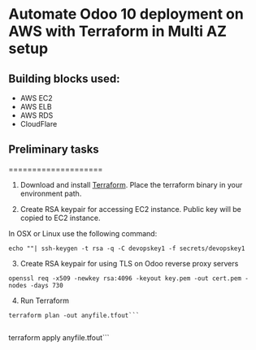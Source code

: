 
# Automate Odoo 10 deployment on AWS with Terraform in Multi AZ setup

## Building blocks used:

- AWS EC2
- AWS ELB
- AWS RDS
- CloudFlare

## Preliminary tasks
====================

1) Download and install [Terraform](https://www.terraform.io/downloads.html).
Place the terraform binary in your environment path.

2) Create RSA keypair for accessing EC2 instance. Public key will be copied to EC2 instance.

In OSX or Linux use the following command:

```
echo ""| ssh-keygen -t rsa -q -C devopskey1 -f secrets/devopskey1
```


3) Create RSA keypair for using TLS on Odoo reverse proxy servers

```
openssl req -x509 -newkey rsa:4096 -keyout key.pem -out cert.pem -nodes -days 730
```


4) Run Terraform


```
terraform plan -out anyfile.tfout```


```
terraform apply anyfile.tfout```
